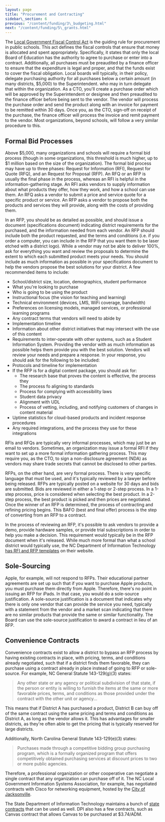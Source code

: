 ```yaml
---
layout: page
title: "Procurement and Contracting"
sidebar\_section: 6
previous: "/content/funding/3\_budgeting.html"
next: "/content/funding/5\_grants.html"
---
```

The [Local Government Fiscal Control Act][1] is the guiding rule for procurement in public schools. This act defines the fiscal controls that ensure that money is allocated and spent appropriately. Specifically, it states that only the local Board of Education has the authority to agree to purchase or enter into a contract. Additionally, all purchases must be preaudited by a finance officer to ensure that the expenditure is legal and proper, and that the funds exist to cover the fiscal obligation. Local boards will typically, in their policy, delegate purchasing authority for all purchases below a certain amount (in many districts, $5,000) to the Superintendent. who may in turn delegate that within the organization. As a CTO, you'll create a purchase order which will be approved by the Superintendent or designee and then preaudited to the finance officer before being sent to the vendor. The vendor will process the purchase order and send the product along with an invoice for payment to be remitted within 30 days. Once you, as the CTO, sign-off on receipt of the purchase, the finance officer will process the invoice and remit payment to the vendor. Most organizations, beyond schools, will follow a very similar procedure to this.

## Formal Bid Processes
Above $5,000, many organizations and schools will require a formal bid process (though in some organizations, this threshold is much higher, up to $1 million based on the size of the organization). The formal bid process may have up to three phases: Request for Information (RFI), Request
for Quote (RFQ), and an Request for Proposal (RFP). An RFQ or an RFP is usually the final phase in the process, whereas an RFI is helpful in the information-gathering stage. An RFI asks vendors to supply information about what products they offer, how they work, and how a school can use them. An RFQ asks a vendor to submit a price and service quote for a specific product or service. An RFP asks a vendor to propose both the products and services they will provide, along with the costs of providing them.

In an RFP, you should be as detailed as possible, and should issue a document (specifications document) indicating district requirements for the purchased, and the information needed from each vendor. An RFP should include both the product requested, and the terms and conditions (i.e. if you order a computer, you can include in the RFP that you want them to be laser etched with a district logo). While a vendor may not be able to deliver 100%, ask for everything you want and review the proposals to determine the extent to which each submitted product meets your needs. You should include as much information as possible in your specifications document to help the vendors propose the best solutions for your district. A few recommended items to include:
* School/district size, location, demographics, student performance
* What you're looking to purchase
* Who is going to be using the product
*  Instructional focus (the vision for teaching and learning)
*  Technical environment (devices, LMS, WiFi coverage, bandwidth)
*  Preferences on licensing models, managed services, or professional learning programs
*  Any contract terms that vendors will need to abide by 
* Implementation timeline
* Information about other district initiatives that may intersect with the use of this content
* Requirements to inter-operate with other systems, such as a Student Information System.
Providing the vendor with as much information as possible helps them provide you with the best solution. Vendors will review your needs and prepare a response. In your response, you should ask for the following to be included:
* Protocols and timeline for implementation
* If the RFP is for a digital content package, you should ask for:
	* The research base that proves the content is effective, the process they 
	* The process fo aligning to standards
	* Process for complying with accessibility laws
	* Student data privacy
	* Alignment with UDL
	* Process of vetting, including, and notifying customers of changes in content material
* Uptime statistics for cloud-based products and incident response procedures
* Any required integrations, and the process they use for these integrations

RFIs and RFQs are typically very informal processes, which may just be an email to vendors. Sometimes, an organization may issue a formal RFI if they want to set up a more formal information gathering process. This may require you, as the CTO, to sign a non-disclosure agreement (NDA) as vendors may share trade secrets that cannot be disclosed to other parties. 

RFPs, on the other hand, are very formal process. There is very specific language that must be used, and it's typically reviewed by a lawyer before being released. RFPs are typically posted on a website for 30 days and bids are submitted. Bids are reviewed in either a 1-step or 2-step process. In a 1-step process, price is considered when selecting the best product. In a 2-step process, the best product is picked and then prices are negotiated. Once the winner of an RFP is determined, the process of contracting and refining pricing begins. This BAFO (best and final offer) process is the step of converting from an RFP to a contract.

In the process of reviewing an RFP, it's possible to ask vendors to provide a demo, provide hardware samples, or provide trial subscriptions in order to help you make a decision. This requirement would typically be in the RFP document when it's released. While much more formal than what a school district would typically use, the NC Department of Information Technology [has RFI and RFP templates][2] on their website.

## Sole-Sourcing
Apple, for example, will not respond to RFPs. Their educational partner agreements are set up such that if you want to purchase Apple products, you must purchase them directly from Apple. Therefore, there's no point in issuing an RFP for iPads. In that case, you would do a sole-source justification. A sole-source justification is a document that indicates why there is only one vendor that can provide the service you need, typically with a statement from the vendor and a market scan indicating that there are no similar products that provide the same or similar functionality. The Board can use the sole-source justification to award a contract in lieu of an RFP.

## Convenience Contracts
Convenience contracts exist to allow a district to bypass an RFP process by having existing contracts in place, with pricing, terms, and conditions already negotiated, such that if a district finds them favorable, they can purchase using a contract already in place instead of going to RFP or sole-source. For example, NC General Statute 143-129(g)(3) states:
> Any other state or any agency or political subdivision of that state, if the person or entity is willing to furnish the items at the same or more favorable prices, terms, and conditions as those provided under the contract with the other unit or agency...

This means that if District A has purchased a product, District B can buy off of the same contract using the same pricing and terms and conditions as District A, as long as the vendor allows it. This has advantages for smaller districts, as they're often able to get the pricing that is typically reserved for large districts.

Additionally, North Carolina General Statute 143-129(e)(3) states:
> Purchases made through a competitive bidding group purchasing program, which is a formally organized program that offers competitively obtained purchasing services at discount prices to two or more public agencies.

Therefore, a professional organization or other cooperative can negotiate a single contract that any organization can purchase off of it. The NC Local Government Information Systems Association, for example, has negotiated contracts with Cisco for networking equipment, hosted by the [City of Jacksonville][3]. 

The State Department of Information Technology maintains a bunch of [state contracts][4] that can be used as well. DPI also has a few contracts, such as Canvas contract that allows Canvas to be purchased at $3.74/ADM.

[1]:	https://www.ncleg.net/EnactedLegislation/Statutes/HTML/BySection/Chapter_159/GS_159-28.html
[2]:	https://it.nc.gov/resources/statewide-it-procurement/it-procurement-forms-templates
[3]:	https://jacksonvillenc.gov/493/Cisco-Contract
[4]:	https://it.nc.gov/resources/it-strategic-sourcing/statewide-it-contracts